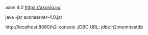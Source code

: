 axon 4.0
https://axoniq.io/

java -jar axonserver-4.0.jar

http://localhost:8080/h2-console
JDBC URL: jdbc:h2:mem:testdb
